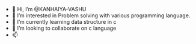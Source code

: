 - 👋 Hi, I’m @KANHAIYA-VASHU
- 👀 I’m interested in Problem solving with various programming language.
- 🌱 I’m currently learning data structure in c 
- 💞️ I’m looking to collaborate on c language
- 📫 

<!---
KANHAIYA-VASHU/KANHAIYA-VASHU is a ✨ special ✨ repository because its `README.md` (this file) appears on your GitHub profile.
You can click the Preview link to take a look at your changes.
--->
